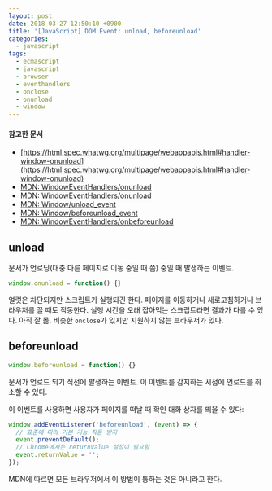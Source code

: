 ```yaml
---
layout: post
date: 2018-03-27 12:50:10 +0900
title: '[JavaScript] DOM Event: unload, beforeunload'
categories:
  - javascript
tags:
  - ecmascript
  - javascript
  - browser
  - eventhandlers
  - onclose
  - onunload
  - window
---
```


#### 참고한 문서

- [https://html.spec.whatwg.org/multipage/webappapis.html#handler-window-onunload](https://html.spec.whatwg.org/multipage/webappapis.html#handler-window-onunload)
- [MDN: WindowEventHandlers/onunload](https://developer.mozilla.org/ko/docs/Web/API/WindowEventHandlers/onunload)
- [MDN: WindowEventHandlers/onunload](https://developer.mozilla.org/en-US/docs/Web/API/WindowEventHandlers/onunload)
- [MDN: Window/unload_event](https://developer.mozilla.org/ko/docs/Web/API/Window/unload_event)
- [MDN: Window/beforeunload_event](https://developer.mozilla.org/ko/docs/Web/API/Window/beforeunload_event)
- [MDN: WindowEventHandlers/onbeforeunload](https://developer.mozilla.org/en-US/docs/Web/API/WindowEventHandlers/onbeforeunload)

## unload

문서가 언로딩(대충 다른 페이지로 이동 중일 때 쯤) 중일 때 발생하는 이벤트.

```js
window.onunload = function() {}
```

얼럿은 차단되지만 스크립트가 실행되긴 한다. 페이지를 이동하거나 새로고침하거나 브라우저를 끌 때도 작동한다. 실행 시간을 오래 잡아먹는 스크립트라면 결과가 다를 수 있다. 아직 잘 몲.
비슷한 `onclose`가 있지만 지원하지 않는 브라우저가 있다.

## beforeunload

```js
window.beforeunload = function() {}
```

문서가 언로드 되기 직전에 발생하는 이벤트. 이 이벤트를 감지하는 시점에 언로드를 취소할 수 있다.

이 이벤트를 사용하면 사용자가 페이지를 떠날 때 확인 대화 상자를 띄울 수 있다:

```js
window.addEventListener('beforeunload', (event) => {
  // 표준에 따라 기본 기능 작동 방지
  event.preventDefault();
  // Chrome에서는 returnValue 설정이 필요함
  event.returnValue = '';
});
```

MDN에 따르면 모든 브라우저에서 이 방법이 통하는 것은 아니라고 한다.
